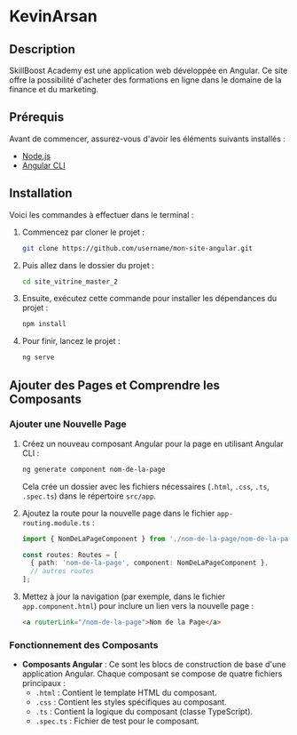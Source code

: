# KevinArsan

## Description
SkillBoost Academy est une application web développée en Angular. Ce site offre la possibilité d'acheter des formations en ligne dans le domaine de la finance et du marketing.

## Prérequis
Avant de commencer, assurez-vous d'avoir les éléments suivants installés :
- [Node.js](https://nodejs.org/)
- [Angular CLI](https://angular.io/cli)

## Installation

Voici les commandes à effectuer dans le terminal :
1. Commencez par cloner le projet :
   ```bash
   git clone https://github.com/username/mon-site-angular.git
   ```

2. Puis allez dans le dossier du projet :
   ```bash
   cd site_vitrine_master_2
   ```

3. Ensuite, exécutez cette commande pour installer les dépendances du projet :
   ```bash
   npm install
   ```

4. Pour finir, lancez le projet :
   ```bash
   ng serve
   ```

## Ajouter des Pages et Comprendre les Composants

### Ajouter une Nouvelle Page
1. Créez un nouveau composant Angular pour la page en utilisant Angular CLI :
   ```bash
   ng generate component nom-de-la-page
   ```
   Cela crée un dossier avec les fichiers nécessaires (`.html`, `.css`, `.ts`, `.spec.ts`) dans le répertoire `src/app`.

2. Ajoutez la route pour la nouvelle page dans le fichier `app-routing.module.ts` :
   ```typescript
   import { NomDeLaPageComponent } from './nom-de-la-page/nom-de-la-page.component';

   const routes: Routes = [
     { path: 'nom-de-la-page', component: NomDeLaPageComponent },
     // autres routes
   ];
   ```

3. Mettez à jour la navigation (par exemple, dans le fichier `app.component.html`) pour inclure un lien vers la nouvelle page :
   ```html
   <a routerLink="/nom-de-la-page">Nom de la Page</a>
   ```

### Fonctionnement des Composants
- **Composants Angular** : Ce sont les blocs de construction de base d'une application Angular. Chaque composant se compose de quatre fichiers principaux :
  - `.html` : Contient le template HTML du composant.
  - `.css` : Contient les styles spécifiques au composant.
  - `.ts` : Contient la logique du composant (classe TypeScript).
  - `.spec.ts` : Fichier de test pour le composant.


